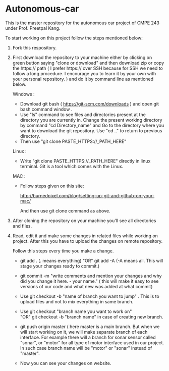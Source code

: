 ﻿# Autonomous-car

This is the master repository for the autonomous car project of CMPE 243 under Prof. Preetpal Kang.

To start working on this project follow the steps mentioned below:

1) Fork this respository.

2) First download the repository to your machine either by clicking on green button saying "clone or download" and then download zip
  or 
copy the https:// path ( I prefer https:// over SSH because for SSH we need to follow a long procedure. I encourage you to learn it by your own with your personal repository. ) and do it by command line as mentioned below.

   Windows :
   - Download git bash ( https://git-scm.com/downloads ) and open git bash command window .
   - Use "ls" command to see files and directories present at the directory you are currently in. Change the present working directory by
     command "cd Directory_name" and  Go to the directory where you want to download the git repository. Use "cd .." to return to previous
     directory.
   - Then use "git clone PASTE_HTTPS://_PATH_HERE"
 
   Linux :
   - Write "git clone PASTE_HTTPS://_PATH_HERE" directly in linux terminal. Git is a tool which comes with the Linux.
 
   MAC :
   - Follow steps given on this site:  
     
     http://burnedpixel.com/blog/setting-up-git-and-github-on-your-mac/
     
     And then use git clone command as above. 

3) After cloning the repository on your machine you'll see all directories and files. 

4) Read, edit it and make some changes in related files while working on project. After this you have to upload the changes on remote
   repository.

   Follow this steps every time you make a change.
   - git add . (. means everything) "OR" git add -A  (-A means all. This will stage your changes ready to commit.)

   - git commit -m "write comments and mention your changes and why did you change it here. - your name." ( this will make it easy to see
     versions of our code and what new was added at what commit)

   - Use git checkout -b "name of branch you want to jump" . This is to upload files and not to mix everything in same branch.

   - Use git checkout "branch name you want to work on"  
"OR" git checkout -b "branch name" in case of creating new branch.

   - git push origin master  ( here master is a main branch. But when we will start working on it, we will make separate branch of each interface. For example there will a branch for sonar sensor called "sonar", or "motor" for all type of motor interface used in our project. In such case branch name will be "motor" or "sonar" instead of "master".

   - Now you can see your changes on website.

